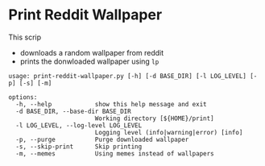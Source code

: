 # Print Reddit Wallpaper

This scrip

* downloads a random wallpaper from reddit
* prints the donwloaded wallpaper using `lp`

```
usage: print-reddit-wallpaper.py [-h] [-d BASE_DIR] [-l LOG_LEVEL] [-p] [-s] [-m]

options:
  -h, --help            show this help message and exit
  -d BASE_DIR, --base-dir BASE_DIR
                        Working directory [${HOME}/print]
  -l LOG_LEVEL, --log-level LOG_LEVEL
                        Logging level (info|warning|error) [info]
  -p, --purge           Purge downloaded wallpaper
  -s, --skip-print      Skip printing
  -m, --memes           Using memes instead of wallpapers
```
